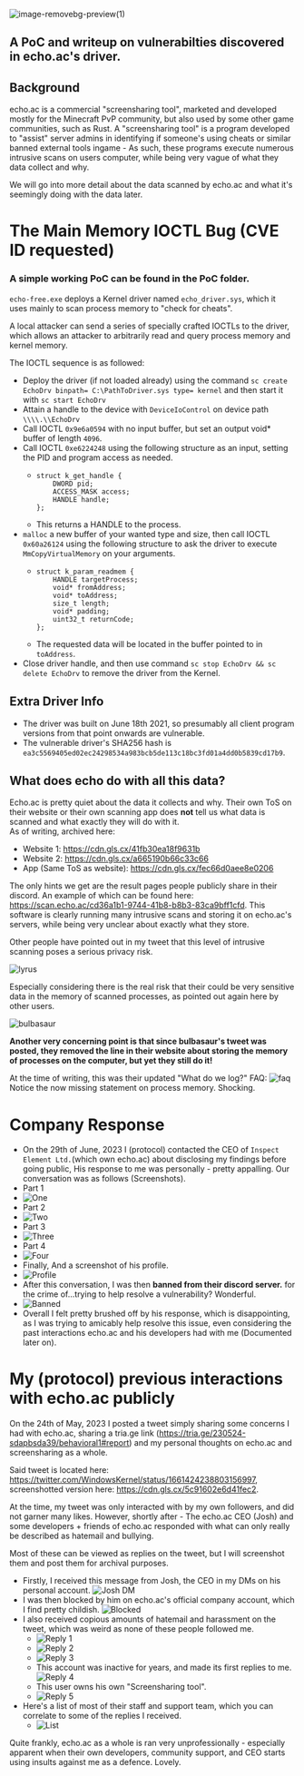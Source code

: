 ![image-removebg-preview(1)](https://github.com/kite03/echoac-poc/assets/67329371/61bde794-ea06-4f25-a827-e294d6a81742)

## A PoC and writeup on vulnerabilties discovered in echo.ac's driver.

## Background
echo.ac is a commercial "screensharing tool", marketed and developed mostly for the Minecraft PvP community, but also used by some other game communities, such as Rust.
A "screensharing tool" is a program developed to "assist" server admins in identifying if someone's using cheats or similar banned external tools ingame - As such, these programs execute numerous intrusive scans on users computer, while being very vague of what they data collect and why.

We will go into more detail about the data scanned by echo.ac and what it's seemingly doing with the data later.

# The Main Memory IOCTL Bug (CVE ID requested)
### A simple working PoC can be found in the PoC folder.

`echo-free.exe` deploys a Kernel driver named `echo_driver.sys`, which it uses mainly to scan process memory to "check for cheats".

A local attacker can send a series of specially crafted IOCTLs to the driver, which allows an attacker to arbitrarily read and query process memory and kernel memory.

The IOCTL sequence is as followed:
- Deploy the driver (if not loaded already) using the command ```sc create EchoDrv binpath= C:\PathToDriver.sys type= kernel``` and then start it with `sc start EchoDrv`
- Attain a handle to the device with `DeviceIoControl` on device path `\\\\.\\EchoDrv`
- Call IOCTL `0x9e6a0594` with no input buffer, but set an output void* buffer of length `4096`.
- Call IOCTL `0xe6224248` using the following structure as an input, setting the PID and program access as needed.
  - ```
    struct k_get_handle {
        DWORD pid;
        ACCESS_MASK access;
        HANDLE handle;
    };
    ```
  - This returns a HANDLE to the process.
- `malloc` a new buffer of your wanted type and size, then call IOCTL `0x60a26124` using the following structure to ask the driver to execute `MmCopyVirtualMemory` on your arguments.
  - ```
    struct k_param_readmem {
        HANDLE targetProcess;
        void* fromAddress;
        void* toAddress;
        size_t length;
        void* padding;
        uint32_t returnCode;
    };
    ```
  - The requested data will be located in the buffer pointed to in `toAddress`.
- Close driver handle, and then use command `sc stop EchoDrv && sc delete EchoDrv` to remove the driver from the Kernel.

## Extra Driver Info
- The driver was built on June 18th 2021, so presumably all client program versions from that point onwards are vulnerable.
- The vulnerable driver's SHA256 hash is `ea3c5569405ed02ec24298534a983bcb5de113c18bc3fd01a4dd0b5839cd17b9`.

## What does echo do with all this data?
Echo.ac is pretty quiet about the data it collects and why. Their own ToS on their website or their own scanning app does **not** tell us what data is scanned and what exactly they will do with it.\
As of writing, archived here: 
- Website 1: https://cdn.gls.cx/41fb30ea18f9631b
- Website 2: https://cdn.gls.cx/a665190b66c33c66 
- App (Same ToS as website): https://cdn.gls.cx/fec66d0aee8e0206

The only hints we get are the result pages people publicly share in their discord. An example of which can be found here: https://scan.echo.ac/cd36a1b1-9744-41b8-b8b3-83ca9bff1cfd. This software is clearly running many intrusive scans and storing it on echo.ac's servers, while being very unclear about exactly what they store.

Other people have pointed out in my tweet that this level of intrusive scanning poses a serious privacy risk.

![lyrus](https://cdn.gls.cx/480ab37787ff990c)

Especially considering there is the real risk that their could be very sensitive data in the memory of scanned processes, as pointed out again here by other users.

![bulbasaur](https://cdn.gls.cx/e57fcaaef3e93fb6)

**Another very concerning point is that since bulbasaur's tweet was posted, they removed the line in their website about storing the memory of processes on the computer, but yet they still do it!**

At the time of writing, this was their updated "What do we log?" FAQ: ![faq](https://cdn.gls.cx/777c3b6e8dbb01d9)\
Notice the now missing statement on process memory. Shocking.

# Company Response
- On the 29th of June, 2023 I (protocol) contacted the CEO of `Inspect Element Ltd.`(which own echo.ac) about disclosing my findings before going public, His response to me was personally - pretty appalling. Our conversation was as follows (Screenshots).
- Part 1
- ![One](https://cdn.gls.cx/a44490cf0eb17eb0)
- Part 2
- ![Two](https://cdn.gls.cx/18f75e7b3f40e0f8)
- Part 3
- ![Three](https://cdn.gls.cx/d837c73f27054b84)
- Part 4
- ![Four](https://cdn.gls.cx/e2b770497bc06754)
- Finally, And a screenshot of his profile. 
- ![Profile](https://cdn.gls.cx/e62aeb70bb05cf79)
- After this conversation, I was then **banned from their discord server.** for the crime of...trying to help resolve a vulnerability? Wonderful.
- ![Banned](https://cdn.gls.cx/376db515dc954124)
- Overall I felt pretty brushed off by his response, which is disappointing, as I was trying to amicably help resolve this issue, even considering the past interactions echo.ac and his developers had with me (Documented later on).

# My (protocol) previous interactions with echo.ac publicly
On the 24th of May, 2023 I posted a tweet simply sharing some concerns I had with echo.ac, sharing a tria.ge link (https://tria.ge/230524-sdapbsda39/behavioral1#report) and my personal thoughts on echo.ac and screensharing as a whole.

Said tweet is located here: https://twitter.com/WindowsKernel/status/1661424238803156997, screenshotted version here: https://cdn.gls.cx/5c91602e6d41fec2.

At the time, my tweet was only interacted with by my own followers, and did not garner many likes. However, shortly after - The echo.ac CEO (Josh) and some developers + friends of echo.ac responded with what can only really be described as hatemail and bullying. 

Most of these can be viewed as replies on the tweet, but I will screenshot them and post them for archival purposes.
- Firstly, I received this message from Josh, the CEO in my DMs on his personal account. ![Josh DM](https://cdn.gls.cx/3d259502f60b4d18)
- I was then blocked by him on echo.ac's official company account, which I find pretty childish. ![Blocked](https://cdn.gls.cx/a667763dbcbae333)
- I also received copious amounts of hatemail and harassment on the tweet, which was weird as none of these people followed me.
  - ![Reply 1](https://cdn.gls.cx/76b2e38cd4abf81f)
  - ![Reply 2](https://cdn.gls.cx/f8dd33f1ccfb1cf0)
  - ![Reply 3](https://cdn.gls.cx/c7fb67f78f6610ad)
  - This account was inactive for years, and made its first replies to me. ![Reply 4](https://cdn.gls.cx/c5f75a0871cba519)
  - This user owns his own "Screensharing tool". 
  - ![Reply 5](https://cdn.gls.cx/a96ec0ef6f8e7e46)
- Here's a list of most of their staff and support team, which you can correlate to some of the replies I received. 
  - ![List](https://cdn.gls.cx/29ca995001be5872)

Quite frankly, echo.ac as a whole is ran very unprofessionally - especially apparent when their own developers, community support, and CEO starts using insults against me as a defence. Lovely.
